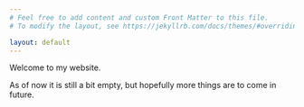 ```yaml
---
# Feel free to add content and custom Front Matter to this file.
# To modify the layout, see https://jekyllrb.com/docs/themes/#overriding-theme-defaults

layout: default
---
```


Welcome to my website. 

As of now it is still a bit empty, but hopefully more things are to come in future.